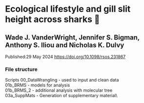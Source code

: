 # Ecological lifestyle and gill slit height across sharks :shark:
## Wade J. VanderWright, Jennifer S. Bigman, Anthony S. Iliou and Nicholas K. Dulvy
Published:29 May 2024
<https://doi.org/10.1098/rsos.231867>
 
### File structure

Scripts
00_DataWrangling - used to input and clean data\
01b_BRMS - models for analysis\
01b_BRMS_2 - additional analysis with molecular tree\
03a_SuppMats - Generation of supplementary material\

